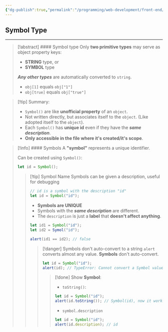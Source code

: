 ```yaml
---
{"dg-publish":true,"permalink":"/programming/web-development/front-end/javascript-vanilla/03-objects/07-symbol-type/01-symbols/","tags":["programming","webdevelopment","frontend","JavaScript"],"created":"2024-11-09T11:30:39.521+08:00"}
---
```



## Symbol Type

---

> [!abstract] #### Symbol type
> Only **two primitive types** may serve as object property keys:
>
> - **STRING** type, or
> - **SYMBOL** type
>
> **_Any other types_** are automatically converted to `string`.
>
> - `obj[1]` equals `obj["1"]`
> - `obj[true]` equals `obj["true"]`

> [!tip] Summary:
>
> - `Symbol()` are like **unofficial property** of an `object`.
> - Not written directly, but associates itself to the `object`. (Like adopted itself to the `object`).
> - Each `Symbol()` has **unique id** even if they have the **_same description_**.
> - **Only accessible in the file where it's created/it's scope**.

> [!info] #### Symbols
> A **"symbol"** represents a unique identifier.
>
> Can be created using `Symbol()`:
>
> ```javascript
> let id = Symbol();
> ```
>
> > [!tip] Symbol Name
> > Symbols can be given a description, useful for debugging
> >
> > ```javascript
> > // id is a symbol with the description "id"
> > let id = Symbol("id");
> > ```
> >
> > - **Symbols are UNIQUE**
> > - Symbols with the **_same description_** are different.
> > - The `description` is just a **label** that **doesn't affect anything**.
> >
> > ```javascript
> > let id1 = Symbol("id");
> > let id2 = Symol("id");
> >
> > alert(id1 == id2); // false
> > ```
> >
> > > [!danger] Symbols don't auto-convert to a string
> > > `alert` converts almost any value.
> > > **Symbols** don't auto-convert.
> > >
> > > ```javascript
> > > let id = Symbol("id");
> > > alert(id); // TypeError: Cannot convert a Symbol value to a string
> > > ```
> > >
> > > > [!done] Show **Symbol**:
> > > >
> > > > - `toString()`:
> > > >
> > > > ```javascript
> > > > let id = Symbol("id");
> > > > alert(id.toString()); // Symbol(id), now it works
> > > > ```
> > > >
> > > > - `symbol.description`
> > > >
> > > > ```javascript
> > > > let id = Symbol("id");
> > > > alert(id.description); // id
> > > > ```
